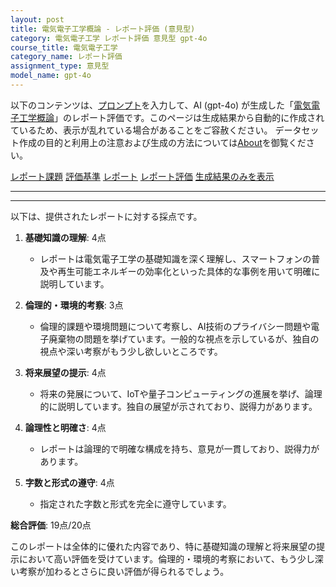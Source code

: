 ```yaml
---
layout: post
title: 電気電子工学概論 - レポート評価 (意見型)
category: 電気電子工学 レポート評価 意見型 gpt-4o
course_title: 電気電子工学
category_name: レポート評価
assignment_type: 意見型
model_name: gpt-4o
---
```


以下のコンテンツは、[プロンプト](http://127.0.0.1:8000/generated/電気電子工学/gpt-4o/prompt_レポート評価-意見型.md)を入力して、AI (gpt-4o) が生成した「[電気電子工学概論](/contents/電気電子工学/)」のレポート評価です。このページは生成結果から自動的に作成されているため、表示が乱れている場合があることをご容赦ください。
データセット作成の目的と利用上の注意および生成の方法については[About](/About)を御覧ください。

[レポート課題](../レポート課題-意見型)
[評価基準](../評価基準-意見型)
[レポート](../レポート-意見型)
[レポート評価](../レポート評価-意見型)
[生成結果のみを表示](http://127.0.0.1:8000/generated/電気電子工学/gpt-4o/レポート評価-意見型.md)
  

***
***
  
以下は、提供されたレポートに対する採点です。

1. **基礎知識の理解**: 4点
   - レポートは電気電子工学の基礎知識を深く理解し、スマートフォンの普及や再生可能エネルギーの効率化といった具体的な事例を用いて明確に説明しています。

2. **倫理的・環境的考察**: 3点
   - 倫理的課題や環境問題について考察し、AI技術のプライバシー問題や電子廃棄物の問題を挙げています。一般的な視点を示しているが、独自の視点や深い考察がもう少し欲しいところです。

3. **将来展望の提示**: 4点
   - 将来の発展について、IoTや量子コンピューティングの進展を挙げ、論理的に説明しています。独自の展望が示されており、説得力があります。

4. **論理性と明確さ**: 4点
   - レポートは論理的で明確な構成を持ち、意見が一貫しており、説得力があります。

5. **字数と形式の遵守**: 4点
   - 指定された字数と形式を完全に遵守しています。

**総合評価**: 19点/20点

このレポートは全体的に優れた内容であり、特に基礎知識の理解と将来展望の提示において高い評価を受けています。倫理的・環境的考察において、もう少し深い考察が加わるとさらに良い評価が得られるでしょう。
